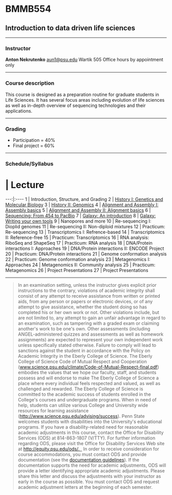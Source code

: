 # BMMB554
## Introduction to data driven life sciences

-----

### Instructor

**Anton Nekrutenko**
[aun1@psu.edu](mailto:aun1@psu.edu?Subject=BMMB554)
Wartik 505
Office hours by appointment only

----

### Course description

This course is designed as a preparation routine for graduate students in Life Sciences. It has several focus areas including evolution of life sciences as well as in-depth overview of sequencing technologies and their applications.

----

### Grading

* Participation = 40%
* Final project = 60%

----

### Schedule/Syllabus
 
 # | Lecture 
---:|:----
1 | Introduction, Structure, and Grading
2 | [History I: Genetics and Molecular Biology](https://github.com/nekrut/BMMB554/wiki/Lecture-1)
3 | [History II: Genomics](https://github.com/nekrut/BMMB554/wiki/Lecture-2)
4 | [Alignment and Assembly I: Assembly basics](https://github.com/nekrut/BMMB554/wiki/Lecture-3)
5 | [Alignment and Assembly II: Alignment basics](https://github.com/nekrut/BMMB554/wiki/Lecture-4)
6 | [Sequencing: From 454 to PacBio](https://github.com/nekrut/BMMB554/wiki/Lecture-5)
7 | [Galaxy: An introduction](http://usegalaxy.org/galaxy101)
8 | [Galaxy: Writing your own tools](https://planemo.readthedocs.org/en/latest/writing_appliance.html)
9 | Nanopores and more
10 | Re-sequencing I: Dioplid genomes 
11 | Re-sequencing II: Non-diploid mixtures
12 | Practicum: Re-sequencing
13 | Transcriptomics I: Refrence-based
14 | Transcriptomics II: Reference-free
15 | Practicum: Transcriptomics
16 | RNA analysis: RiboSeq and ShapeSeq
17 | Practicum: RNA analysis
18 | DNA/Protein interactions I: Approaches
19 | DNA/Protein interactions II: ENCODE Project
20 | Practicum: DNA/Protein interactions
21 | Genome conformation analysis
22 | Practicum: Genome conformation analysis
23 | Metagenomics I: Approaches
24 | Metagenomics II: Community analysis
25 | Practicum: Metagenomics
26 | Project Presentations
27 | Project Presentations

-----

>In an examination setting, unless the instructor gives explicit prior instructions to the contrary, violations of academic integrity shall consist of any attempt to receive assistance from written or printed aids, from any person or papers or electronic devices, or of any attempt to give assistance, whether the student doing so has completed his or her own work or not. Other violations include, but are not limited to, any attempt to gain an unfair advantage in regard to an examination, such as tampering with a graded exam or claiming another's work to be one's own. Other assessments (including ANGEL-administered quizzes and assessments as well as homework assignments) are expected to represent your own independent work unless specifically stated otherwise. Failure to comply will lead to sanctions against the student in accordance with the Policy on Academic Integrity in the Eberly College of Science. The Eberly College of Science Code of Mutual Respect and Cooperation (www.science.psu.edu/climate/Code-of-Mutual-Respect-final.pdf) embodies the values that we hope our faculty, staff, and students possess and will endorse to make The Eberly College of Science a place where every individual feels respected and valued, as well as challenged and rewarded.   The Eberly College of Science is committed to the academic success of students enrolled in the College's  courses and undergraduate programs. When in need of help, students can utilize various College and University wide resources for learning assistance (http://www.science.psu.edu/advising/success). Penn State welcomes students with disabilities into the University's educational programs. If you have a disability-related need for reasonable academic adjustments in this course, contact the Office for Disability Services (ODS) at 814-863-1807 (V/TTY). For further information regarding ODS, please visit the Office for Disability Services Web site at http://equity.psu.edu/ods/.   In order to receive consideration for course accommodations, you must contact ODS and provide documentation (see the [documentation guidelines](http://equity.psu.edu/ods/guidelines/documentation-guidelines)). If the documentation supports the need for academic adjustments, ODS will provide a letter identifying appropriate academic adjustments. Please share this letter and discuss the adjustments with your instructor as early in the course as possible. You must contact ODS and request academic adjustment letters at the beginning of each semester.


